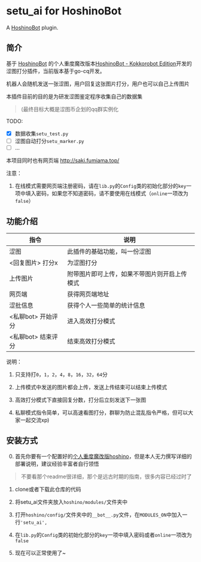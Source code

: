 # setu_ai for HoshinoBot

A [HoshinoBot](https://github.com/Ice-Cirno/HoshinoBot) plugin.


## 简介

基于 [HoshinoBot](https://github.com/Ice-Cirno/HoshinoBot) 的个人重度魔改版本[HoshinoBot - Kokkorobot Edition](https://github.com/LHXnois/HoshinoBot/tree/Kokkorobot)开发的涩图打分插件，当前版本基于go-cq开发。

机器人会随机发送一张涩图，用户回复这张图片打分，用户也可以自己上传图片

本插件目前的目的是为研发涩图鉴定程序收集自己的数据集

>(最终目标大概是涩图币企划的qq群实例化

TODO:
- [x] 数据收集`setu_test.py`
- [ ] 涩图自动打分`setu_marker.py`
- [ ] ...

本项目同时也有网页端 http://saki.fumiama.top/

注意：
1. 在线模式需要网页端注册密码，请在`lib.py`的`Config`类的初始化部分的`key`一项中填入密码，如果您不知道密码，请不要使用在线模式（`online`一项改为`false`）


## 功能介绍

|指令|说明|
|-----|-----|
|涩图|此插件的基础功能，叫一份涩图|
|<回复图片> 打分x|为涩图打分|
|上传图片|附带图片即可上传，如果不带图片则开启上传模式|
|网页端|获得网页端地址|
|涩批信息|获得个人一些简单的统计信息|
|<私聊bot> 开始评分|进入高效打分模式|
|<私聊bot> 结束评分|结束高效打分模式|

说明：
1. 只支持打`0`，`1`，`2`，`4`，`8`，`16`，`32`，`64`分

2. 上传模式中发送的图片都会上传，发送上传结束可以结束上传模式

3. 高效打分模式下直接回复分数，打分后立刻发送下一张图

4. 私聊模式指令简单，可以高速看图打分，群聊为防止混乱指令严格，但可以大家一起交流xp)

## 安装方式
0. 首先你要有一个配置好的[个人重度魔改版hoshino](https://github.com/LHXnois/HoshinoBot/tree/Kokkorobot)，但是本人无力撰写详细的部署说明，建议经验丰富者自行领悟

> 不要看那个readme很详细，那个是远古时期的指南，很多内容已经过时了

1. clone或者下载此仓库的代码

2. 将setu_ai文件夹放入`hoshino/modules/`文件夹中

3. 打开`hoshino/config/`文件夹中的`__bot__.py`文件，在`MODULES_ON`中加入一行`'setu_ai',`

4. 在`lib.py`的`Config`类的初始化部分的`key`一项中填入密码或者`online`一项改为`false`

5. 现在可以正常使用了~
